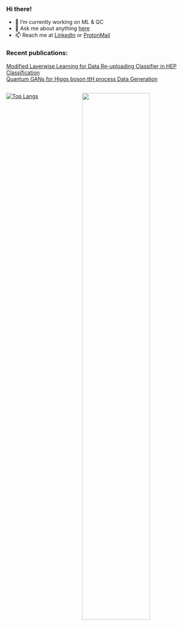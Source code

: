 ### Hi there!


- 🔭 I’m currently working on ML & QC
- 💬 Ask me about anything [here](https://github.com/T0gan/T0gan/issues)
- 📫 Reach me at [LinkedIn](https://www.linkedin.com/in/togan-tlimakhov-514a231b5/) or [ProtonMail](mailto:toghn010@protonmail.ch)

### Recent publications:
[Modified Layerwise Learning for Data Re-uploading Classifier in HEP Classification](https://ieeexplore.ieee.org/document/9605291)                     
[Quantum GANs for Higgs boson ttH process Data Generation](https://zenodo.org/record/5577410#.YaonH9BBxPY)

##

<p>
  <img width="60%" align="right" src="https://github-readme-stats.vercel.app/api?username=T0gan&show_icons=true&hide_border=true" />
</p>

[![Top Langs](https://github-readme-stats.vercel.app/api/top-langs/?username=T0gan&hide=css)](https://github.com/anuraghazra/github-readme-stats)

